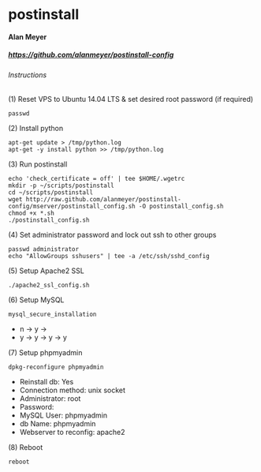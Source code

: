 # postinstall
#### Alan Meyer
##### https://github.com/alanmeyer/postinstall-config
   
###### Instructions   
   
(1) Reset VPS to Ubuntu 14.04 LTS & set desired root password (if required)
```
passwd
```

(2) Install python
```
apt-get update > /tmp/python.log
apt-get -y install python >> /tmp/python.log
```

(3) Run postinstall
```
echo 'check_certificate = off' | tee $HOME/.wgetrc
mkdir -p ~/scripts/postinstall
cd ~/scripts/postinstall
wget http://raw.github.com/alanmeyer/postinstall-config/mserver/postinstall_config.sh -O postinstall_config.sh
chmod +x *.sh
./postinstall_config.sh
```

(4) Set administrator password and lock out ssh to other groups
```
passwd administrator
echo "AllowGroups sshusers" | tee -a /etc/ssh/sshd_config
```

(5) Setup Apache2 SSL
```
./apache2_ssl_config.sh
```

(6) Setup MySQL
```
mysql_secure_installation
```
- n -> y -> <password>
- y -> y -> y -> y

(7) Setup phpmyadmin
```
dpkg-reconfigure phpmyadmin
```
- Reinstall db:             Yes
- Connection method:        unix socket
- Administrator:            root
- Password:                 <password-from-mysql-setup>
- MySQL User:               phpmyadmin
- db Name:                  phpmyadmin
- Webserver to reconfig:    apache2

(8) Reboot
```
reboot
```
